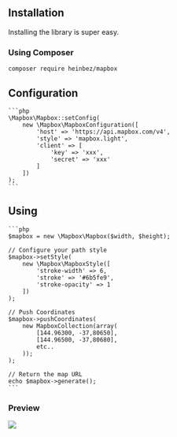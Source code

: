## Installation

Installing the library is super easy. 

### Using Composer
    composer require heinbez/mapbox 

## Configuration
    ```php
    \Mapbox\Mapbox::setConfig(
        new \Mapbox\MapboxConfiguration([
            'host' => 'https://api.mapbox.com/v4',
            'style' => 'mapbox.light',
            'client' => [
                'key' => 'xxx',
                'secret' => 'xxx'
            ]
        ])
    );
    ```
## Using
    ```php
    $mapbox = new \Mapbox\Mapbox($width, $height);
    
    // Configure your path style
    $mapbox->setStyle(
        new \Mapbox\MapboxStyle([
            'stroke-width' => 6,
            'stroke' => '#6b5fe9',
            'stroke-opacity' => 1
        ])
    );

    // Push Coordinates
    $mapbox->pushCoordinates(
        new MapboxCollection(array(
            [144.96300, -37,80650],
            [144.96500, -37,80680],
            etc..
        ));
    );

    // Return the map URL
    echo $mapbox->generate();
    ```
### Preview
![](http://i.imgur.com/NRhe6hR.png)
